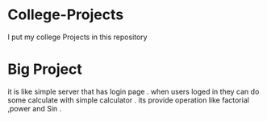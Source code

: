# College-Projects
I put my college Projects in this repository 


# Big Project 
it is like simple server that has login page .
when users loged in they can do some calculate with simple calculator . its provide operation like factorial ,power and Sin . 
